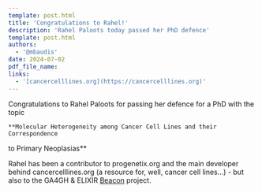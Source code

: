 ```yaml
---
template: post.html
title: 'Congratulations to Rahel!'
description: 'Rahel Paloots today passed her PhD defence'
template: post.html 
authors:
  - '@mbaudis'
date: 2024-07-02
pdf_file_name:
links:
  - '[cancercelllines.org](https://cancercelllines.org)'
---
```


Congratulations to Rahel Paloots for passing her defence for a PhD with the 
topic
    
    **Molecular Heterogeneity among Cancer Cell Lines and their Correspondence
to Primary Neoplasias**

Rahel has been a contributor to progenetix.org and the main developer behind
cancercelllines.org (a resource for, well, cancer cell lines…) - but also to 
the GA4GH & ELIXIR [Beacon](https://docs.genomebeacons.org) project.